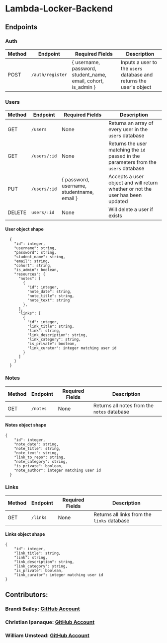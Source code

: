 # Lambda-Locker-Backend

## Endpoints

### Auth
Method | Endpoint | Required Fields | Description
-------|----------|-----------------|------------
POST | `/auth/register` | { username, password, student_name, email, cohort, is_admin } | Inputs a user to the `users` database and returns the user's object

### Users
Method | Endpoint | Required Fields | Description
-------|----------|-----------------|------------
GET | `/users` | None | Returns an array of every user in the `users` database
GET | `/users/:id` | None | Returns the user matching the `id` passed in the parameters from the `users` database
PUT | `/users/:id` | { password, username, studentname, email } | Accepts a user object and will return whether or not the user has been updated
DELETE | `users/:id` | None | Will delete a user if exists
#### User object shape
```
  {
    "id": integer,
    "username": string,
    "password": string,
    "student_name": string,
    "email": string,
    "cohort": string,
    "is_admin": boolean,
    "resources": {
      "notes": [
        {
          "id": integer,
          "note_date": string,
          "note_title": string,
          "note_text": string
        },
      ],
      "links": [
        {
          "id": integer,
          "link_title": string,
          "link": string,
          "link_description": string,
          "link_category": string,
          "is_private": boolean,
          "link_curator": integer matching user id
        }
      ]
    }
  }
```

### Notes
Method | Endpoint | Required Fields | Description
-------|----------|-----------------|------------
GET | `/notes` | None | Returns all notes from the `notes` database
#### Notes object shape
```
{
    "id": integer,
    "note_date": string,
    "note_title": string,
    "note_text": string,
    "link_to_repo": string,
    "note_category": string,
    "is_private": boolean,
    "note_author": integer matching user id
  }
```

### Links
Method | Endpoint | Required Fields | Description
-------|----------|-----------------|------------
GET | `/links` | None | Returns all links from the `links` database
#### Links object shape
```
{
    "id": integer,
    "link_title": string,
    "link": string,
    "link_description": string,
    "link_category": string,
    "is_private": boolean,
    "link_curator": integer matching user id
}
```

## Contributors:

### Brandi Bailey: [GitHub Account](https://github.com/blubrandi)

### Christian Ipanaque: [GitHub Account](https://github.com/chrisipanaque)

### William Umstead: [GitHub Account](https://github.com/brellin)
